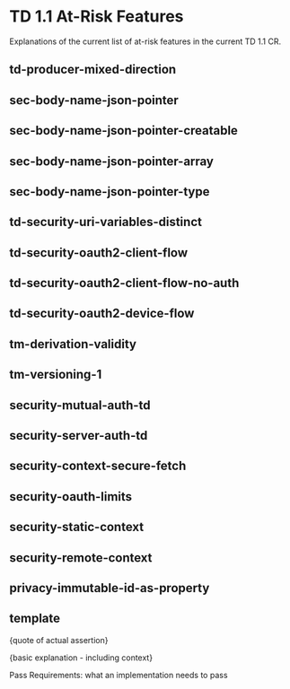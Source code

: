 # TD 1.1 At-Risk Features
Explanations of the current list of at-risk features in the current TD 1.1 CR.

## td-producer-mixed-direction
## sec-body-name-json-pointer
## sec-body-name-json-pointer-creatable
## sec-body-name-json-pointer-array
## sec-body-name-json-pointer-type
## td-security-uri-variables-distinct
## td-security-oauth2-client-flow
## td-security-oauth2-client-flow-no-auth
## td-security-oauth2-device-flow
## tm-derivation-validity
## tm-versioning-1
## security-mutual-auth-td
## security-server-auth-td
## security-context-secure-fetch
## security-oauth-limits
## security-static-context
## security-remote-context
## privacy-immutable-id-as-property

## template
{quote of actual assertion}

{basic explanation - including context}

Pass Requirements: what an implementation needs to pass
